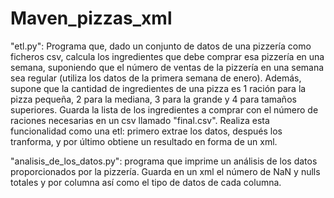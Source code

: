 # Maven_pizzas_xml
"etl.py": Programa que, dado un conjunto de datos de una pizzería como ficheros csv, calcula los ingredientes que debe comprar esa pizzería en una semana, suponiendo que el número de ventas de la pizzería en una semana sea regular (utiliza los datos de la primera semana de enero). Además, supone que la cantidad de ingredientes de una pizza es 1 ración para la pizza pequeña, 2 para la mediana, 3 para la grande y 4 para tamaños superiores. Guarda la lista de los ingredientes a comprar con el número de raciones necesarias en un csv llamado "final.csv". Realiza esta funcionalidad como una etl: primero extrae los datos, después los tranforma, y por último obtiene un resultado en forma de un xml.

"analisis_de_los_datos.py": programa que imprime un análisis de los datos proporcionados por la pizzería. Guarda en un xml el número de NaN y nulls totales y por columna así como el tipo de datos de cada columna.
